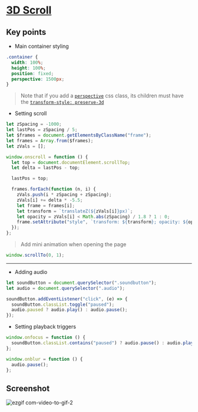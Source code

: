 # [3D Scroll](https://8panteon8.github.io/3DScroll/)

## Key points

- Main container styling

```css
.container {
  width: 100%;
  height: 100%;
  position: fixed;
  perspective: 1500px;
}
```

>Note that if you add a [`perspective`](https://developer.mozilla.org/en-US/docs/Web/CSS/perspective) css class, its children must have the [`transform-style: preserve-3d`](https://developer.mozilla.org/en-US/docs/Web/CSS/transform-style)

- Setting scroll

```javascript
let zSpacing = -1000;
let lastPos = zSpacing / 5;
let $frames = document.getElementsByClassName("frame");
let frames = Array.from($frames);
let zVals = [];

window.onscroll = function () {
  let top = document.documentElement.scrollTop;
  let delta = lastPos - top;

  lastPos = top;

  frames.forEach(function (n, i) {
    zVals.push(i * zSpacing + zSpacing);
    zVals[i] += delta * -5.5;
    let frame = frames[i];
    let transform = `translateZ(${zVals[i]}px)`;
    let opacity = zVals[i] < Math.abs(zSpacing) / 1.8 ? 1 : 0;
    frame.setAttribute("style", `transform: ${transform}; opacity: ${opacity}`);
  });
};
```

>Add mini animation when opening the page

```javascript
window.scrollTo(0, 1);
```

---
- Adding audio

```javascript
let soundButton = document.querySelector(".soundbutton");
let audio = document.querySelector(".audio");

soundButton.addEventListener("click", (e) => {
  soundButton.classList.toggle("paused");
  audio.paused ? audio.play() : audio.pause();
});
```

- Setting playback triggers

```javascript
window.onfocus = function () {
  soundButton.classList.contains("paused") ? audio.pause() : audio.play();
};

window.onblur = function () {
  audio.pause();
};
```

## Screenshot

![ezgif com-video-to-gif-2](https://user-images.githubusercontent.com/113831614/223494675-24b825c3-832c-4a5d-aa52-4793e917b2bb.gif)





